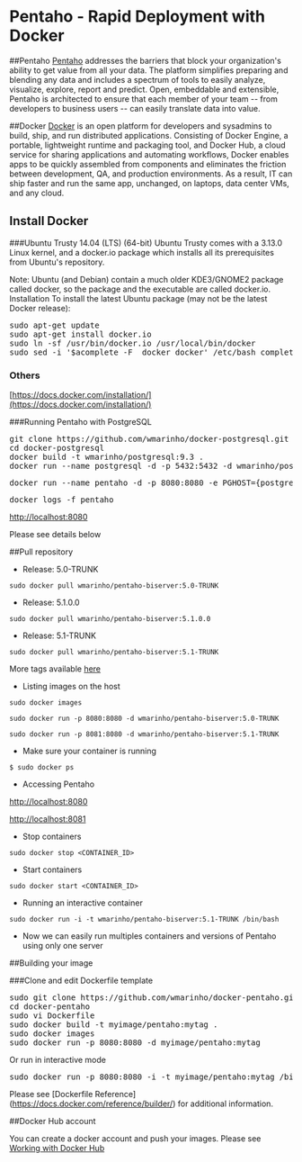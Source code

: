 Pentaho - Rapid Deployment with Docker 
=====================

##Pentaho
[Pentaho](http://www.pentaho.com/) addresses the barriers that block your organization's ability to get value from all your data.  The platform simplifies preparing and blending any data and includes a spectrum of tools to easily analyze, visualize, explore, report and predict. Open, embeddable and extensible, Pentaho is architected to ensure that each member of your team -- from developers to business users -- can easily translate data into value. 

##Docker
[Docker](http://www.docker.com/) is an open platform for developers and sysadmins to build, ship, and run distributed applications. Consisting of Docker Engine, a portable, lightweight runtime and packaging tool, and Docker Hub, a cloud service for sharing applications and automating workflows, Docker enables apps to be quickly assembled from components and eliminates the friction between development, QA, and production environments. As a result, IT can ship faster and run the same app, unchanged, on laptops, data center VMs, and any cloud.

## Install Docker

###Ubuntu Trusty 14.04 (LTS) (64-bit)
Ubuntu Trusty comes with a 3.13.0 Linux kernel, and a docker.io package which installs all its prerequisites from Ubuntu's repository.

Note: Ubuntu (and Debian) contain a much older KDE3/GNOME2 package called docker, so the package and the executable are called docker.io.
Installation
To install the latest Ubuntu package (may not be the latest Docker release):

<pre>
sudo apt-get update
sudo apt-get install docker.io
sudo ln -sf /usr/bin/docker.io /usr/local/bin/docker
sudo sed -i '$acomplete -F _docker docker' /etc/bash_completion.d/docker.io
</pre>


### Others
[https://docs.docker.com/installation/](https://docs.docker.com/installation/)

###Running Pentaho with PostgreSQL
<pre>
git clone https://github.com/wmarinho/docker-postgresql.git
cd docker-postgresql
docker build -t wmarinho/postgresql:9.3 .
docker run --name postgresql -d -p 5432:5432 -d wmarinho/postgresql:9.3
</pre>
<pre>
docker run --name pentaho -d -p 8080:8080 -e PGHOST={postgres_hostname} wmarinho/pentaho-biserver:5.1-TRUNK
</pre>
<pre>
docker logs -f pentaho
</pre>

[http://localhost:8080](http://localhost:8080)

Please see details below

##Pull repository
* Release: 5.0-TRUNK

`sudo docker pull wmarinho/pentaho-biserver:5.0-TRUNK`

* Release: 5.1.0.0

`sudo docker pull wmarinho/pentaho-biserver:5.1.0.0`

* Release: 5.1-TRUNK

`sudo docker pull wmarinho/pentaho-biserver:5.1-TRUNK`

More tags available [here](https://registry.hub.docker.com/u/wmarinho/pentaho/tags/manage/)

* Listing images on the host

`sudo docker images`



`sudo docker run -p 8080:8080 -d wmarinho/pentaho-biserver:5.0-TRUNK`

`sudo docker run -p 8081:8080 -d wmarinho/pentaho-biserver:5.1-TRUNK`


* Make sure your container is running

`$ sudo docker ps`


* Accessing Pentaho

 [http://localhost:8080](http://localhost:8080)

 [http://localhost:8081](http://localhost:8081)


* Stop containers

`sudo docker stop <CONTAINER_ID>`

* Start containers

`sudo docker start <CONTAINER_ID>`


* Running an interactive container

`sudo docker run -i -t wmarinho/pentaho-biserver:5.1-TRUNK /bin/bash`





* Now we can easily run multiples containers and versions of Pentaho using only one server

##Building your image

###Clone and edit Dockerfile template

<pre>
sudo git clone https://github.com/wmarinho/docker-pentaho.git
cd docker-pentaho
sudo vi Dockerfile
sudo docker build -t myimage/pentaho:mytag .
sudo docker images
sudo docker run -p 8080:8080 -d myimage/pentaho:mytag
</pre>

Or run in interactive mode

<pre>
sudo docker run -p 8080:8080 -i -t myimage/pentaho:mytag /bin/bash
</pre>

Please see [Dockerfile Reference] (https://docs.docker.com/reference/builder/) for additional information.


##Docker Hub account

You can create a docker account and push your images. Please see [Working with Docker Hub](https://docs.docker.com/userguide/dockerrepos/)
